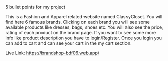 5 bullet points for my project

This is a Fashion and Apparel related website named ClassyCloset. You will find here 6 famous brands.
Clicking on each brand you will see some available products like dresses, bags, shoes etc.
You will also see the price, rating of each product on the brand page.
If you want to see some more info like product description you have to login/Register.
Once you login you can add to cart and can see your cart in the my cart section.

Live Link: https://brandshop-bdf06.web.app/
